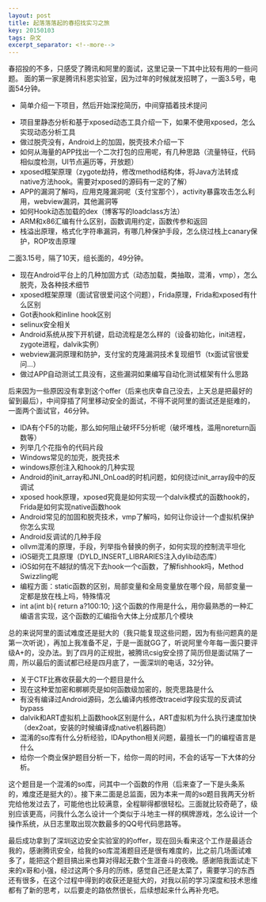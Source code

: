 ```yaml
---
layout: post
title: 起落落落起的春招找实习之旅
key: 20150103
tags: 杂文
excerpt_separator: <!--more-->
---
```

春招投的不多，只感受了腾讯和阿里的面试，这里记录一下其中比较有用的一些问题。
面的第一家是腾讯科恩实验室，因为过年的时候就发招聘了，一面3.5号，电面54分钟。<!--more-->    
* 简单介绍一下项目，然后开始深挖简历，中间穿插着技术提问  
- 项目里静态分析和基于xposed动态工具介绍一下，如果不使用xposed，怎么实现动态分析工具  
- 做过脱壳没有，Android上的加固，脱壳技术介绍一下  
- 如何从海量的APP找出一个二次打包的应用呢，有几种思路（流量特征，代码相似度检测，UI节点遍历等，开放题）  
- xposed框架原理（zygote劫持，修改method结构体，将Java方法转成native方法hook。需要对xposed的源码有一定的了解）  
- APP的漏洞了解吗，应用克隆漏洞呢（支付宝那个），activity暴露攻击怎么利用，webview漏洞，其他漏洞等  
- 如何Hook动态加载的dex（博客写的loadclass方法）  
- ARM和x86汇编有什么区别，函数调用约定，函数传参和返回  
- 栈溢出原理，格式化字符串漏洞，有哪几种保护手段，怎么绕过栈上canary保护，ROP攻击原理  

二面3.15号，隔了10天，组长面的，49分钟。  
- 现在Android平台上的几种加固方式（动态加载，类抽取，混淆，vmp），怎么脱壳，及各种技术细节   
- xposed框架原理（面试官很爱问这个问题），Frida原理，Frida和xposed有什么区别  
- Got表hook和inline hook区别  
- selinux安全相关  
- Android系统从按下开机键，启动流程是怎么样的（设备初始化，init进程，zygote进程，dalvik实例）  
- webview漏洞原理和防护，支付宝的克隆漏洞技术复现细节（tx面试官很爱问...）  
- 做过APP自动测试工具没有，这些漏洞如果编写自动化测试框架有什么思路  

后来因为一些原因没有拿到这个offer（后来也庆幸自己没去，上天总是把最好的留到最后），中间穿插了阿里移动安全的面试，不得不说阿里的面试还是挺难的，一面两个面试官，46分钟。 
- IDA有个F5的功能，那么如何阻止破坏F5分析呢（破坏堆栈，滥用noreturn函数等）  
- 列举几个花指令的代码片段  
- Windows常见的加壳，脱壳技术  
- windows原创注入和hook的几种实现  
- Android的init_array和JNI_OnLoad的时机问题，如何绕过init_array段中的反调试  
- xposed hook原理，xposed究竟是如何实现一个dalvik模式的函数hook的，Frida是如何实现native函数hook  
- Android常见的加固和脱壳技术，vmp了解吗，如何让你设计一个虚拟机保护你怎么实现  
- Android反调试的几种手段
- ollvm混淆的原理，手段，列举指令替换的例子，如何实现的控制流平坦化  
- iOS砸壳工具原理（DYLD_INSERT_LIBRARIES注入dylib动态库）  
- iOS如何在不越狱的情况下去hook一个c函数，了解fishhook吗，Method Swizzling呢  
- 编程方面：static函数的区别，局部变量和全局变量放在哪个段，局部变量一定都是放在栈上吗，特殊情况  
- int a(int b){
	return a?100:10;
}这个函数的作用是什么，用你最熟悉的一种汇编语言实现，这个函数的汇编指令大体上分成那几个模块  

总的来说阿里的面试难度还是挺大的（我只能复现这些问题，因为有些问题真的是第一次听说），再加上我准备不足，于是一面就GG了，听说阿里今年每一面只要评级A+的，没办法。到了四月的正规批，被腾讯csig安全捞了简历但是面试隔了一周，所以最后的面试都已经是四月底了，一面深圳的电话，32分钟。  
- 关于CTF比赛收获最大的一个题目是什么  
- 现在这种爱加密和梆梆壳是如何函数级加密的，脱壳思路是什么  
- 有没有编译过Android源码，怎么编译内核修改traceid字段实现的反调试bypass  
- dalvik和ART虚拟机上函数hook区别是什么，ART虚拟机为什么执行速度加快（dex2oat，安装的时候编译成native机器码跑）  
- 混淆的so库有什么分析经验，IDApython相关问题，最擅长一门的编程语言是什么  
- 给你一个商业保护题目分析一下，给你一周的时间，不会的话写一下大体的分析。  

这个题目是一个混淆的so库，问其中一个函数的作用（后来查了一下是头条系的，难度还是挺大的）。接下来二面是总监面，因为本来一周的so题目我两天分析完给他发过去了，可能他也比较满意，全程聊得都很轻松。三面就比较奇葩了，级别应该更高，问我什么怎么设计一个类似于斗地主一样的棋牌游戏，怎么设计一个操作系统，从日志里取出现次数最多的QQ号代码思路等。

最后成功拿到了深圳这边安全实验室的的offer，现在回头看来这个工作是最适合我的，感谢腾讯安全，给我的so库混淆题目还是很有难度的，比之前几场面试难多了，能把这个题目搞出来也算对得起无数个生涯奋斗的夜晚。感谢陪我面试走下来的x哥和小强，经过这两个多月的历练，感觉自己还是太菜了，需要学习的东西还有很多，在这个过程中得到的收获还是挺大的，对我以前的学习深度和技术思维都有了新的思考，以后要走的路依然很长，后续想起来什么再补充吧。
